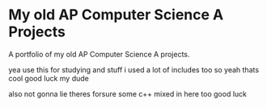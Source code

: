 # My old AP Computer Science A Projects
A portfolio of my old AP Computer Science A projects.

yea use this for studying and stuff i used a lot of includes too so yeah thats cool good luck my dude

also not gonna lie theres forsure some c++ mixed in here too good luck
